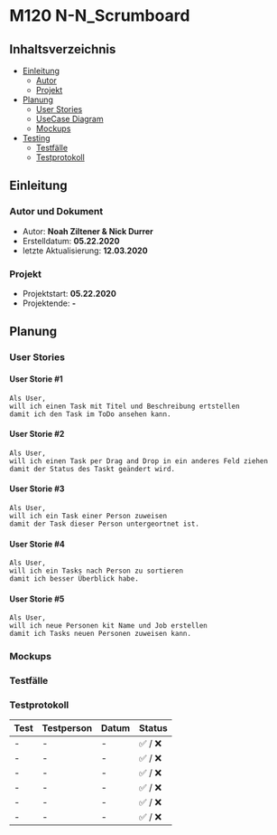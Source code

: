 # M120 N-N_Scrumboard
## Inhaltsverzeichnis
* [Einleitung](#einleitung)
  * [Autor](#autor)
  * [Projekt](#projekt)
* [Planung](#planung)
  * [User Stories](#userstory)
  * [UseCase Diagram](#udiagramm)
  * [Mockups](#mockups)
* [Testing](#testing)
  * [Testfälle](#testfaelle)
  * [Testprotokoll](#testprotokoll)

<a name="einleitung"/>

## Einleitung

<a name="autor"/>

### Autor und Dokument
* Autor: **Noah Ziltener & Nick Durrer**
* Erstelldatum: **05.22.2020**
* letzte Aktualisierung: **12.03.2020**

<a name="projekt"/>

### Projekt
* Projektstart: **05.22.2020**   
* Projektende: **-** 

<a name="planung"/>

## Planung

<a name="userstory"/>

### User Stories

#### User Storie #1
    Als User,
    will ich einen Task mit Titel und Beschreibung ertstellen
    damit ich den Task im ToDo ansehen kann.
    
#### User Storie #2
    Als User,
    will ich einen Task per Drag and Drop in ein anderes Feld ziehen
    damit der Status des Taskt geändert wird.
    
#### User Storie #3
    Als User,
    will ich ein Task einer Person zuweisen
    damit der Task dieser Person untergeortnet ist.
    
#### User Storie #4
    Als User,
    will ich ein Tasks nach Person zu sortieren
    damit ich besser Überblick habe.
    
#### User Storie #5
    Als User,
    will ich neue Personen kit Name und Job erstellen
    damit ich Tasks neuen Personen zuweisen kann.

<a name="udiagramm"/>

### Mockups

<a name="testing"/>

### Testfälle

<a name="testfaelle"/>


<a name="testprotokoll"/>

### Testprotokoll

| Test | Testperson | Datum | Status|
| ----------- | --------- | ------ | --------------------------------- | 
| - | - | - | ✅ / ❌  | 
| -| - | - | ✅ / ❌ | 
| -| - | -| ✅ / ❌  | 
| -| -| - | ✅ / ❌  | 
| - | - | - |✅ / ❌ |
| -    | - |-|✅ / ❌ |  


